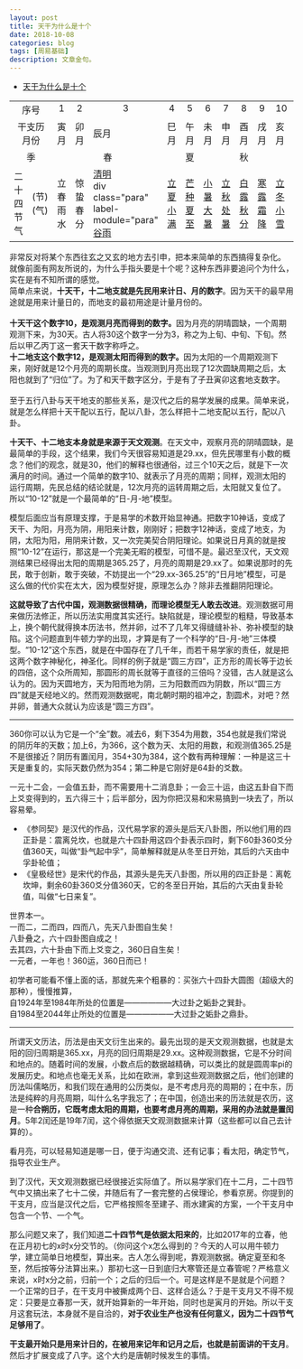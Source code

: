 ```yaml
---
layout: post
title: 天干为什么是十个
date: 2018-10-08
categories: blog
tags: [周易基础]
description: 文章金句。
---
```


- [天干为什么是十个](https://www.zhihu.com/question/23519657/answer/91499827)


<table log-set-param="table_view" class="table-view log-set-param" data-sort="sortDisabled"><tr><td align="center" valign="top" colspan="2" rowspan="1">序号</td><td align="center" valign="top">1</td><td align="center" valign="top">2</td><td align="center" valign="top">3</td><td align="center" valign="top">4</td><td align="center" valign="top">5</td><td align="center" valign="top">6</td><td align="center" valign="top">7</td><td align="center" valign="top">8</td><td align="center" valign="top">9</td><td align="center" valign="top">10</td><td align="center" valign="top">11</td><td align="center" valign="top">12</td></tr><tr><td align="center" valign="middle" colspan="2" rowspan="1">干支历月份</td><td>寅月</td><td>卯月</td><td>辰月</td><td>巳月</td><td>午月</td><td>未月</td><td>申月</td><td>酉月</td><td>戌月</td><td>亥月</td><td>子月</td><td>丑月</td></tr><tr><td align="center" valign="middle" colspan="2" rowspan="1">季</td><td align="center" valign="middle" colspan="3" rowspan="1">春</td><td align="center" valign="middle" colspan="3" rowspan="1">夏</td><td align="center" valign="middle" colspan="3" rowspan="1">秋</td><td align="center" valign="middle" colspan="3" rowspan="1">冬</td></tr><tr><td>二十四节气</td><td colspan="1" rowspan="1"><div class="para" label-module="para">(节)</div>
<div class="para" label-module="para">(气)</div>
</td><td><div class="para" label-module="para">立春</div>
<div class="para" label-module="para">雨水</div>
</td><td><div class="para" label-module="para">惊蛰</div>
<div class="para" label-module="para">春分</div>
</td><td><div class="para" label-module="para"><a target=_blank href="/item/%E6%B8%85%E6%98%8E/34808" data-lemmaid="34808">清明</a></div>div class="para" label-module="para"
<div class="para" label-module="para"><a target=_blank href="/item/%E8%B0%B7%E9%9B%A8/6959" data-lemmaid="6959">谷雨</a></div>
</td><td><div class="para" label-module="para"><a target=_blank href="/item/%E7%AB%8B%E5%A4%8F/7587" data-lemmaid="7587">立夏</a></div>
<div class="para" label-module="para"><a target=_blank href="/item/%E5%B0%8F%E6%BB%A1/35961" data-lemmaid="35961">小满</a></div>
</td><td><div class="para" label-module="para"><a target=_blank href="/item/%E8%8A%92%E7%A7%8D">芒种</a></div>
<div class="para" label-module="para"><a target=_blank href="/item/%E5%A4%8F%E8%87%B3/12033" data-lemmaid="12033">夏至</a></div>
</td><td><div class="para" label-module="para"><a target=_blank href="/item/%E5%B0%8F%E6%9A%91">小暑</a></div>
<div class="para" label-module="para"><a target=_blank href="/item/%E5%A4%A7%E6%9A%91/9849" data-lemmaid="9849">大暑</a></div>
</td><td><div class="para" label-module="para"><a target=_blank href="/item/%E7%AB%8B%E7%A7%8B/9465" data-lemmaid="9465">立秋</a></div>
<div class="para" label-module="para"><a target=_blank href="/item/%E5%A4%84%E6%9A%91">处暑</a></div>
</td><td><div class="para" label-module="para"><a target=_blank href="/item/%E7%99%BD%E9%9C%B2/8039" data-lemmaid="8039">白露</a></div>
<div class="para" label-module="para"><a target=_blank href="/item/%E7%A7%8B%E5%88%86/9379" data-lemmaid="9379">秋分</a></div>
</td><td><div class="para" label-module="para"><a target=_blank href="/item/%E5%AF%92%E9%9C%B2">寒露</a></div>
<div class="para" label-module="para"><a target=_blank href="/item/%E9%9C%9C%E9%99%8D/9380" data-lemmaid="9380">霜降</a></div>
</td><td><div class="para" label-module="para"><a target=_blank href="/item/%E7%AB%8B%E5%86%AC">立冬</a></div>
<div class="para" label-module="para"><a target=_blank href="/item/%E5%B0%8F%E9%9B%AA/1022094" data-lemmaid="1022094">小雪</a></div>
</td><td><div class="para" label-module="para">大雪</div>
<div class="para" label-module="para"><a target=_blank href="/item/%E5%86%AC%E8%87%B3/9381" data-lemmaid="9381">冬至</a></div>
</td><td><div class="para" label-module="para"><a target=_blank href="/item/%E5%B0%8F%E5%AF%92/8893" data-lemmaid="8893">小寒</a></div>
<div class="para" label-module="para">大寒</div>
</td></tr></table>


非常反对将某个东西往玄之又玄的地方去引申，把本来简单的东西搞得复杂化。<br>就像前面有网友所说的，为什么手指头要是十个呢？这种东西非要追问个为什么，实在是有不知所谓的感觉。<br>简单点来说，<b>十天干，十二地支就是先民用来计日、月的数字</b>。因为天干的最早用途就是用来计量日的，而地支的最初用途是计量月份的。<br><br><b>十天干这个数字10，是观测月亮而得到的数字。</b>因为月亮的阴晴圆缺，一个周期观测下来，为30天。古人将30这个数字一分为3，称之为上旬、中旬、下旬。然后以甲乙丙丁这一套天干数字称呼之。<br><b>十二地支这个数字12，是观测太阳而得到的数字。</b>因为太阳的一个周期观测下来，刚好就是12个月亮的周期长度。当观测到月亮出现了12次圆缺周期之后，太阳也就到了“归位”了。为了和天干数字区分，于是有了子丑寅卯这套地支数字。<br><br>至于五行八卦与天干地支的那些关系，是汉代之后的易学发展的成果。简单来说，就是怎么样把十天干配以五行，配以八卦，怎么样把十二地支配以五行，配以八卦。


**十天干、十二地支本身就是来源于天文观测**。在天文中，观察月亮的阴晴圆缺，是最简单的手段，这个结果，我们今天很容易知道是29.xx，但先民哪里有小数的概念？他们的观念，就是30，他们的解释也很通俗，过三个10天之后，就是下一次满月的时间。通过一个简单的数字10、就表示了月亮的周期；同样，观测太阳的运行周期，先民总结的结论就是，12次月亮的运转周期之后，太阳就又复位了。所以“10-12”就是一个最简单的“日-月-地”模型。


模型后面应当有原理支撑，于是易学的术数开始显神通。把数字10神话，变成了天干、为阳，月亮为阴，用阳来计数，刚刚好；把数字12神话，变成了地支，为阴，太阳为阳，用阴来计数，又一次完美契合阴阳理论。如果说日月真的就是按照“10-12”在运行，那这是一个完美无暇的模型，可惜不是。最迟至汉代，天文观测结果已经得出太阳的周期是365.25了，月亮的周期是29.xx了。如果说那时的先民，敢于创新，敢于突破，不妨提出一个“29.xx-365.25”的“日月地”模型，可是这么做的代价实在太大，因为模型好提，原理怎么办？除非去推翻阴阳理论。


**这就导致了古代中国，观测数据很精确，而理论模型无人敢去改进**。观测数据可用来做历法修正，所以历法实用度其实还行。缺陷就是，理论模型的粗糙，导致基本上，换个朝代就得换本历法书，然并卵，过不了几年又得缝缝补补、弥补模型的缺陷。这个问题直到牛顿力学的出现，才算是有了一个科学的“日-月-地”三体模型。“10-12”这个东西，就是在中国存在了几千年，而若干易学家的责任，就是把这两个数字神秘化，神圣化。同样的例子就是“圆三方四”，正方形的周长等于边长的四倍，这个众所周知，那圆形的周长就等于直径的三倍吗？没错，古人就是这么认为的。因为天圆地方，天为阳而地为阴，三为阳数而四为阴数，所以“圆三方四”就是天经地义的。然而观测数据呢，南北朝时期的祖冲之，割圆术，对吧？然并卵，普通大众就认为应该是“圆三方四”。

----

360你可以认为它是一个“全”数。减去6，剩下354为用数，354也就是我们常说的阴历年的天数；加上6，为366，这个数为天、太阳的用数，和观测值365.25是不是很接近？阴历有置闰月，354+30为384，这个数有两种理解：一种是这三十天是重复的，实际天数仍然为354；第二种是它刚好是64卦的爻数。


一元十二会，一会值五卦，而不需要用十二消息卦；一会三十运，由这五卦自下而上爻变得到的，五六得三十；后半部分，因为你把汉易和宋易搞到一块去了，所以容易晕。
- 《参同契》是汉代的作品，汉代易学家的源头是后天八卦图，所以他们用的四正卦是：震离兑坎，也就是六十四卦用这四个卦表示四时，剩下60卦360爻分值360天，叫做“卦气起中孚”，简单解释就是从冬至日开始，其后的六天由中孚卦轮值；
- 《皇极经世》是宋代的作品，其源头是先天八卦图，所以用的四正卦是：离乾坎坤，剩余60卦360爻分值360天，它的冬至日开始，其后的六天由复卦轮值，叫做“七日来复”。


世界本一。<br>
一而二，二而四，四而八，先天八卦图自生矣！<br>
八卦叠之，六十四卦图自成之！ <br>
去其四，六十卦由下而上爻变之，360日自生矣！<br>
一元者，一年也！360运，360日而已！


初学者可能看不懂上面的话，那就先来个粗暴的：买张六十四卦大圆图（超级大的那种），慢慢推算，<br>
自1924年至1984年所处的位置是——————大过卦之姤卦之巽卦。<br>
自1984至2044年止所处的位置是——————大过卦之姤卦之鼎卦。

----

所谓天文历法，历法是由天文衍生出来的。最先出现的是天文观测数据，也就是太阳的回归周期是365.xx，月亮的回归周期是29.xx。这种观测数据，它是不分时间和地点的。随着时间的发展，小数点后的数据越精确，可以类比的就是圆周率pi的发展历史。和地点也毫无关系，比如在欧洲，拿到这些观测数据之后，他们创建的历法叫儒略历，和我们现在通用的公历类似，是不考虑月亮的周期的；在中东，历法是纯粹的月亮周期，叫什么名字我忘了；在中国，创造出来的历法就是农历，这是一种**合朔历，它既考虑太阳的周期，也要考虑月亮的周期，采用的办法就是置闰月**。5年2闰还是19年7闰，这个得依据天文观测数据来计算（这些都可以自己去计算的）。


看月亮，可以轻易知道是哪一日，便于沟通交流、还有记事；看太阳，确定节气，指导农业生产。


到了汉代，天文观测数据已经很接近实际值了。所以易学家们在十二月，二十四节气中又搞出来了七十二侯，并随后有了一套完整的占侯理论，参看京房。你提到的干支月，应当是汉代之后，它严格按照冬至建子、雨水建寅的方案，一个干支月中包含一个节、一个气。


那么问题又来了，我们知道**二十四节气是依据太阳来的**，比如2017年的立春，他在正月初七的x时x分交节的。（你问这个x怎么得到的？今天的人可以用牛顿力学，建立简单日地模型，算出来。古人怎么得到呢，靠观测数据。确定夏至和冬至，然后按等分法算出来。）那初七这一日到底归大寒管还是立春管呢？严格意义来说，x时x分之前，归前一个；之后的归后一个。可是这样是不是就是个问题？一个正常的日子，在干支月中被撕成两个日、这样合适么？于是干支月又不得不规定：只要是立春那一天，就开始算新的一年开始，同时也是寅月的开始。所以干支月这套玩法，本身就不是自洽的，**对于农业生产也没有任何意义，因为二十四节气足够用了**。


**干支最开始只是用来计日的，在被用来记年和记月之后，也就是前面讲的干支月**。然后才扩展变成了八字。这个大约是唐朝时候发生的事情。

